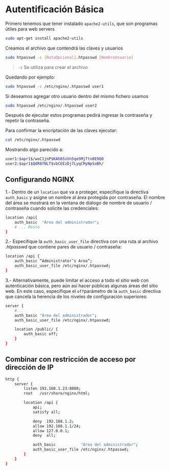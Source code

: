 # Autentificación Básica

Primero tenemos que tener instalado `apache2-utils`, que son programas útiles para web servers

```bash
sudo apt-get install apache2-utils
```

Creamos el archivo que contendrá las claves y usuarios

```bash
sudo htpasswd -c [RutaOpcional].htpasswd [NombreUsuario]
```

> `-c` Se utiliza para crear el archivo

Quedando por ejemplo:

```bash
sudo htpasswd -c /etc/nginx/.htpasswd user1
```

Si deseamos agregar otro usuario dentro del mismo fichero usamos

```bash
sudo htpasswd /etc/nginx/.htpasswd user2
```

Después de ejecutar estos programas pedirá ingresar la contraseña y repetir la contraseña.

Para confirmar la encriptación de las claves ejecutar:

```bash
cat /etc/nginx/.htpasswd
```

Mostrando algo parecido a:

```bash
user1:$apr1$/woC1jnP$KAh0SsVn5qeSMjTtn0E9Q0
user2:$apr1$QdR8fNLT$vbCEEzDj7LyqCMyNpSoBh/
```

## Configurando NGINX

1.- Dentro de un `location` que va a proteger, especifique la directiva `auth_basic` y asigne un nombre al área protegida por contraseña. El nombre del área se mostrará en la ventana de diálogo de nombre de usuario / contraseña cuando solicite las credenciales:

```bash
location /api{ 
    auth_basic  "Área del administrador"; 
    # ... Resto
}
```

2.- Especifique la `auth_basic_user_file` directiva con una ruta al archivo *.htpasswd* que contiene pares de usuario / contraseña:

```bash
location /api {
    auth_basic “Administrator’s Area”;
    auth_basic_user_file /etc/nginx/.htpasswd; 
}
```

3.- Alternativamente, puede limitar el acceso a todo el sitio web con autenticación básica, pero aún así hacer públicas algunas áreas del sitio web. En este caso, especifique el `off`parámetro de la `auth_basic` directiva que cancela la herencia de los niveles de configuración superiores:

```bash
server {
    #...
    auth_basic "Área del administrador";
    auth_basic_user_file /etc/nginx/.htpasswd;

    location /public/ {
        auth_basic off;
    }
}
```

## Combinar con restricción de acceso por dirección de IP

```bash
http {
    server {
        listen 192.168.1.23:8080;
        root   /usr/share/nginx/html;

        location /api {
            api;
            satisfy all;

            deny  192.168.1.2;
            allow 192.168.1.1/24;
            allow 127.0.0.1;
            deny  all;

            auth_basic           "Área del administrador";
            auth_basic_user_file /etc/nginx/.htpasswd; 
        }
    }
}
```

